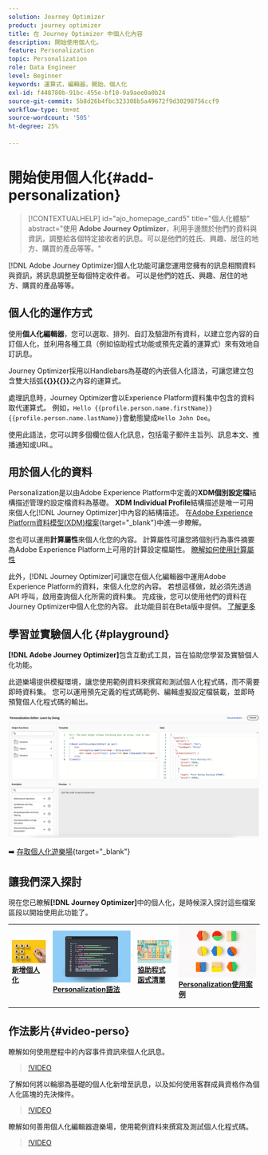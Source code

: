 ```yaml
---
solution: Journey Optimizer
product: journey optimizer
title: 在 Journey Optimizer 中個人化內容
description: 開始使用個人化。
feature: Personalization
topic: Personalization
role: Data Engineer
level: Beginner
keywords: 運算式，編輯器，開始，個人化
exl-id: f448780b-91bc-455e-bf10-9a9aee0a0b24
source-git-commit: 5b8d26b4fbc323308b5a49672f9d30298756ccf9
workflow-type: tm+mt
source-wordcount: '505'
ht-degree: 25%

---
```


# 開始使用個人化{#add-personalization}

>[!CONTEXTUALHELP]
>id="ajo_homepage_card5"
>title="個人化體驗"
>abstract="使用 **Adobe Journey Optimizer**，利用手邊關於他們的資料與資訊，調整給各個特定接收者的訊息。可以是他們的姓氏、興趣、居住的地方、購買的產品等等。"

[!DNL Adobe Journey Optimizer]個人化功能可讓您運用您擁有的訊息相關資料與資訊，將訊息調整至每個特定收件者。 可以是他們的姓氏、興趣、居住的地方、購買的產品等等。

## 個人化的運作方式

使用&#x200B;**個人化編輯器**，您可以選取、排列、自訂及驗證所有資料，以建立您內容的自訂個人化，並利用各種工具（例如協助程式功能或預先定義的運算式）來有效地自訂訊息。

Journey Optimizer採用以Handlebars為基礎的內嵌個人化語法，可讓您建立包含雙大括弧&#x200B;**{{}}{{}}**&#x200B;之內容的運算式。

處理訊息時，Journey Optimizer會以Experience Platform資料集中包含的資料取代運算式。 例如，`Hello {{profile.person.name.firstName}} {{profile.person.name.lastName}}`會動態變成`Hello John Doe`。

使用此語法，您可以跨多個欄位個人化訊息，包括電子郵件主旨列、訊息本文、推播通知或URL。

## 用於個人化的資料

Personalization是以由Adobe Experience Platform中定義的&#x200B;**XDM個別設定檔**&#x200B;結構描述管理的設定檔資料為基礎。 **XDM Individual Profile**&#x200B;結構描述是唯一可用來個人化[!DNL Journey Optimizer]中內容的結構描述。 在[Adobe Experience Platform資料模型(XDM)檔案](https://experienceleague.adobe.com/docs/experience-platform/xdm/home.html?lang=zh-Hant){target="_blank"}中進一步瞭解。

您也可以運用&#x200B;**計算屬性**&#x200B;來個人化您的內容。 計算屬性可讓您將個別行為事件摘要為Adobe Experience Platform上可用的計算設定檔屬性。 [瞭解如何使用計算屬性](../audience/computed-attributes.md)

此外，[!DNL Journey Optimizer]可讓您在個人化編輯器中運用Adobe Experience Platform的資料，來個人化您的內容。 若想這樣做，就必須先透過 API 呼叫，啟用查詢個人化所需的資料集。 完成後，您可以使用他們的資料在Journey Optimizer中個人化您的內容。 此功能目前在Beta版中提供。 [了解更多](../personalization/lookup-aep-data.md)

## 學習並實驗個人化 {#playground}

**[!DNL Adobe Journey Optimizer]**&#x200B;包含互動式工具，旨在協助您學習及實驗個人化功能。

此遊樂場提供模擬環境，讓您使用範例資料來撰寫和測試個人化程式碼，而不需要即時資料集。 您可以運用預先定義的程式碼範例、編輯虛擬設定檔裝載，並即時預覽個人化程式碼的輸出。

![個人化遊樂場](assets/playground.png)

➡️ [存取個人化遊樂場](https://experienceleague.adobe.com/zh-hant/apps/journey-optimizer/ajo-personalization){target="_blank"}

## 讓我們深入探討

現在您已瞭解&#x200B;**[!DNL Journey Optimizer]**&#x200B;中的個人化，是時候深入探討這些檔案區段以開始使用此功能了。

<table style="table-layout:fixed"><tr style="border: 0;">
<td>
<a href="personalization-build-expressions.md">
<img alt="新增個人化" src="assets/do-not-localize/add.png">
</a>
<div>
<a href="personalization-build-expressions.md"><strong>新增個人化</strong></a>
</div>
<p>
</td>
<td>
<a href="../personalization/personalization-syntax.md">
<img alt="銷售機會" src="assets/do-not-localize/syntax.png">
</a>
<div><a href="../personalization/personalization-syntax.md"><strong>Personalization語法</strong>
</div>
<p>
</td>
<td>
<a href="../personalization/functions/functions.md">
<img alt="不頻繁" src="assets/do-not-localize/functions.png">
</a>
<div>
<a href="../personalization/functions/functions.md"><strong>協助程式函式清單</strong></a>
</div>
<p></td>
<td>
<a href="../personalization/personalization-use-case.md">
<img alt="不頻繁" src="assets/do-not-localize/uc.png">
</a>
<div>
<a href="../personalization/personalization-use-case.md"><strong>Personalization使用案例</strong></a>
</div>
<p></td>
</tr></table>

## 作法影片{#video-perso}

瞭解如何使用歷程中的內容事件資訊來個人化訊息。

>[!VIDEO](https://video.tv.adobe.com/v/3448153?quality=12&captions=chi_hant)

了解如何將以輪廓為基礎的個人化新增至訊息，以及如何使用客群成員資格作為個人化區塊的先決條件。

>[!VIDEO](https://video.tv.adobe.com/v/334078?quality=12)

瞭解如何善用個人化編輯器遊樂場，使用範例資料來撰寫及測試個人化程式碼。

>[!VIDEO](https://video.tv.adobe.com/v/3457868?quality=12)
